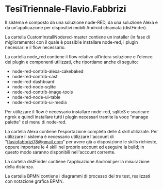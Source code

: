 # TesiTriennale-Flavio.Fabbrizi

Il sistema è composto da una soluzione node-RED, da una soluzione Alexa e da un'applicazione per dispositivi mobili Android chiamata (distFinder).

La cartella CustomInstallNodered-master contiene un installer (in fase di miglioramento) con il quale è possibile installare node-red, i plugin necessari e il flow necessario.

La cartella node_red contiene il flow relativo all'intera soluzione e l'elenco dei plugin e componenti utilizzati, che riportiamo anche di seguito:
- node-red-contrib-alexa-cakebaked
- node-red-contrib-cast
- node-red-dashboard
- node-red-node-sqlite
- node-red-contrib-image-tools
- node-red-node-ui-table
- node-red-contrib-ui-media

Per utilizzare il flow è necessario installare node-red, sqlite3 e scaricare ngrok e quindi installare tutti i plugin necessari tramite la voce "manage palette" del menu di node-red.

La cartella Alexa contiene l'esportazione completa delle 4 skill utilizzate. Per utilizzare il sistema è necessario utilizzare l'account di "flaviofabbrizi78@gmail.com" per avere già a disposizione le skills richieste, oppure importare le 4 skill nel proprio account ed eseguire la build; in questo modo saranno disponibili nell'account corrente.

La cartella distFinder contiene l'applicazione Android per la misurazione della distanza.

La cartella BPMN contiene i diagrammi di processo dei tre test, realizzati con notazione grafica BPMN.